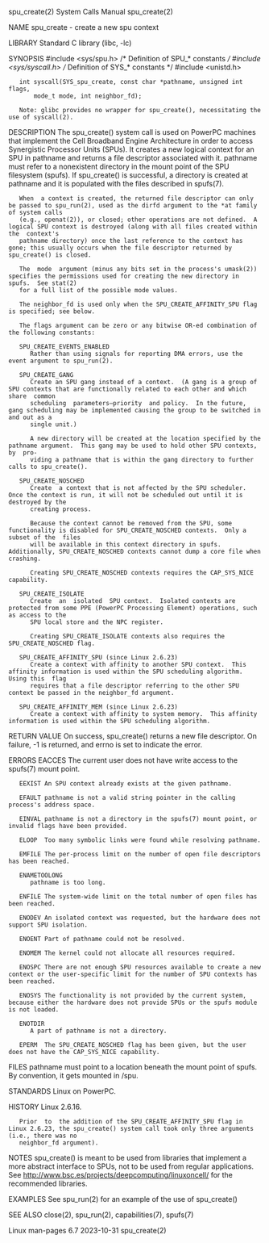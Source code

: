 spu_create(2)							      System Calls Manual							 spu_create(2)

NAME
       spu_create - create a new spu context

LIBRARY
       Standard C library (libc, -lc)

SYNOPSIS
       #include <sys/spu.h>	     /* Definition of SPU_* constants */
       #include <sys/syscall.h>	     /* Definition of SYS_* constants */
       #include <unistd.h>

       int syscall(SYS_spu_create, const char *pathname, unsigned int flags,
		   mode_t mode, int neighbor_fd);

       Note: glibc provides no wrapper for spu_create(), necessitating the use of syscall(2).

DESCRIPTION
       The spu_create() system call is used on PowerPC machines that implement the Cell Broadband Engine Architecture in order to access Synergistic Processor
       Units  (SPUs).	It  creates  a	new logical context for an SPU in pathname and returns a file descriptor associated with it.  pathname must refer to a
       nonexistent directory in the mount point of the SPU filesystem (spufs).	If spu_create() is successful, a directory is created at pathname  and	it  is
       populated with the files described in spufs(7).

       When  a context is created, the returned file descriptor can only be passed to spu_run(2), used as the dirfd argument to the *at family of system calls
       (e.g., openat(2)), or closed; other operations are not defined.	A logical SPU context is destroyed (along with all files created within the  context's
       pathname directory) once the last reference to the context has gone; this usually occurs when the file descriptor returned by spu_create() is closed.

       The  mode  argument (minus any bits set in the process's umask(2)) specifies the permissions used for creating the new directory in spufs.  See stat(2)
       for a full list of the possible mode values.

       The neighbor_fd is used only when the SPU_CREATE_AFFINITY_SPU flag is specified; see below.

       The flags argument can be zero or any bitwise OR-ed combination of the following constants:

       SPU_CREATE_EVENTS_ENABLED
	      Rather than using signals for reporting DMA errors, use the event argument to spu_run(2).

       SPU_CREATE_GANG
	      Create an SPU gang instead of a context.	(A gang is a group of SPU contexts that are functionally related to each other and which share	common
	      scheduling  parameters—priority  and policy.  In the future, gang scheduling may be implemented causing the group to be switched in and out as a
	      single unit.)

	      A new directory will be created at the location specified by the pathname argument.  This gang may be used to hold other SPU contexts,  by  pro‐
	      viding a pathname that is within the gang directory to further calls to spu_create().

       SPU_CREATE_NOSCHED
	      Create  a context that is not affected by the SPU scheduler.  Once the context is run, it will not be scheduled out until it is destroyed by the
	      creating process.

	      Because the context cannot be removed from the SPU, some functionality is disabled for SPU_CREATE_NOSCHED contexts.  Only a subset of the	 files
	      will be available in this context directory in spufs.  Additionally, SPU_CREATE_NOSCHED contexts cannot dump a core file when crashing.

	      Creating SPU_CREATE_NOSCHED contexts requires the CAP_SYS_NICE capability.

       SPU_CREATE_ISOLATE
	      Create  an  isolated  SPU context.  Isolated contexts are protected from some PPE (PowerPC Processing Element) operations, such as access to the
	      SPU local store and the NPC register.

	      Creating SPU_CREATE_ISOLATE contexts also requires the SPU_CREATE_NOSCHED flag.

       SPU_CREATE_AFFINITY_SPU (since Linux 2.6.23)
	      Create a context with affinity to another SPU context.  This affinity information is used within the SPU scheduling algorithm.  Using this  flag
	      requires that a file descriptor referring to the other SPU context be passed in the neighbor_fd argument.

       SPU_CREATE_AFFINITY_MEM (since Linux 2.6.23)
	      Create a context with affinity to system memory.	This affinity information is used within the SPU scheduling algorithm.

RETURN VALUE
       On success, spu_create() returns a new file descriptor.	On failure, -1 is returned, and errno is set to indicate the error.

ERRORS
       EACCES The current user does not have write access to the spufs(7) mount point.

       EEXIST An SPU context already exists at the given pathname.

       EFAULT pathname is not a valid string pointer in the calling process's address space.

       EINVAL pathname is not a directory in the spufs(7) mount point, or invalid flags have been provided.

       ELOOP  Too many symbolic links were found while resolving pathname.

       EMFILE The per-process limit on the number of open file descriptors has been reached.

       ENAMETOOLONG
	      pathname is too long.

       ENFILE The system-wide limit on the total number of open files has been reached.

       ENODEV An isolated context was requested, but the hardware does not support SPU isolation.

       ENOENT Part of pathname could not be resolved.

       ENOMEM The kernel could not allocate all resources required.

       ENOSPC There are not enough SPU resources available to create a new context or the user-specific limit for the number of SPU contexts has been reached.

       ENOSYS The functionality is not provided by the current system, because either the hardware does not provide SPUs or the spufs module is not loaded.

       ENOTDIR
	      A part of pathname is not a directory.

       EPERM  The SPU_CREATE_NOSCHED flag has been given, but the user does not have the CAP_SYS_NICE capability.

FILES
       pathname must point to a location beneath the mount point of spufs.  By convention, it gets mounted in /spu.

STANDARDS
       Linux on PowerPC.

HISTORY
       Linux 2.6.16.

       Prior  to  the addition of the SPU_CREATE_AFFINITY_SPU flag in Linux 2.6.23, the spu_create() system call took only three arguments (i.e., there was no
       neighbor_fd argument).

NOTES
       spu_create() is meant to be used from libraries that implement a more abstract interface to SPUs, not  to  be  used  from  regular  applications.   See
       http://www.bsc.es/projects/deepcomputing/linuxoncell/ for the recommended libraries.

EXAMPLES
       See spu_run(2) for an example of the use of spu_create()

SEE ALSO
       close(2), spu_run(2), capabilities(7), spufs(7)

Linux man-pages 6.7							  2023-10-31								 spu_create(2)
